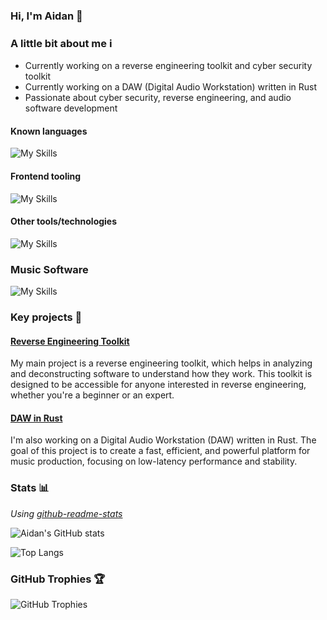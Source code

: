 ### Hi, I'm Aidan 👋

### A little bit about me ℹ️

- Currently working on a reverse engineering toolkit and cyber security toolkit
- Currently working on a DAW (Digital Audio Workstation) written in Rust
- Passionate about cyber security, reverse engineering, and audio software development

#### Known languages
![My Skills](https://skillicons.dev/icons?i=rust,c,cpp,cs,python,zig,typescript,javascript)

#### Frontend tooling
![My Skills](https://skillicons.dev/icons?i=react,vue,js,html,css)

#### Other tools/technologies
![My Skills](https://skillicons.dev/icons?i=visualstudio,vscode,aws,arch,docker,discord,qt,supabase,astro)

### Music Software
![My Skills](https://skillicons.dev/icons?i=ableton)

### Key projects 🔑

#### [Reverse Engineering Toolkit](#)
My main project is a reverse engineering toolkit, which helps in analyzing and deconstructing software to understand how they work. This toolkit is designed to be accessible for anyone interested in reverse engineering, whether you're a beginner or an expert.

#### [DAW in Rust](#)
I'm also working on a Digital Audio Workstation (DAW) written in Rust. The goal of this project is to create a fast, efficient, and powerful platform for music production, focusing on low-latency performance and stability.

### Stats 📊
_Using [github-readme-stats](https://github.com/anuraghazra/github-readme-stats)_

![Aidan's GitHub stats](https://github-readme-stats.vercel.app/api?username=aidan729&show_icons=true)

![Top Langs](https://github-readme-stats.vercel.app/api/top-langs/?username=aidan729)

### GitHub Trophies 🏆
![GitHub Trophies](https://github-profile-trophy.vercel.app/?username=aidan729&theme=radical&no-frame=false&no-bg=true&margin-w=4)

